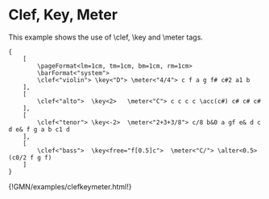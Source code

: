 
# Clef, Key, Meter 

This example shows the use of \clef, \key and \meter tags.

~~~~~~
{
	[   
		\pageFormat<lm=1cm, tm=1cm, bm=1cm, rm=1cm>
		\barFormat<"system"> 
		\clef<"violin"> \key<"D"> \meter<"4/4"> c f a g f# c#2 a1 b
	],
	[
		\clef<"alto">  \key<2>   \meter<"C"> c c c c \acc(c#) c# c# c#
	],
	[
	  	\clef<"tenor"> \key<-2>  \meter<"2+3+3/8"> c/8 b&0 a gf e& d c d e& f g a b c1 d
	],
	[
		\clef<"bass">  \key<free="f[0.5]c">  \meter<"C/"> \alter<0.5>(c0/2 f g f)
	]
}
~~~~~~
{!GMN/examples/clefkeymeter.html!}

